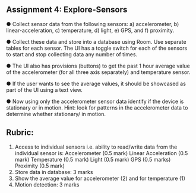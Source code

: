 
## Assignment 4: Explore-Sensors

● Collect sensor data from the following sensors: 
    a) accelerometer, b) linear-acceleration,
    c) temperature, d) light,
    e) GPS, and f) proximity.
    
● Collect these data and store into a database using Room. Use separate tables for each
sensor. The UI has a toggle switch for each of the sensors to start and stop collecting
data any number of times.

● The UI also has provisions (buttons) to get the past 1 hour average value of the
accelerometer (for all three axis separately) and temperature sensor.

● If the user wants to see the average values, it should be showcased as part of the UI
using a text view.

● Now using only the accelerometer sensor data identify if the device is stationary or in
motion. Hint: look for patterns in the accelerometer data to determine whether stationary/
in motion.
 ## Rubric:
1. Access to individual sensors i.e. ability to read/write data from the individual sensor is:
Accelerometer (0.5 mark)
Linear Acceleration (0.5 mark)
Temperature (0.5 mark)
Light (0.5 mark)
GPS (0.5 marks)
Proximity (0.5 mark)
2. Store data in database: 3 marks
3. Show the average value for accelerometer (2) and for temperature (1)
4. Motion detection: 3 marks